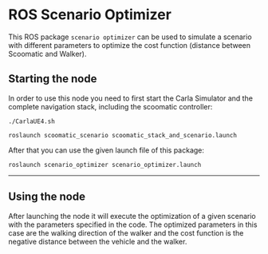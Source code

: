 # ROS Scenario Optimizer

This ROS package `scenario optimizer` can be used to simulate a scenario with different parameters to optimize the cost function (distance between Scoomatic and Walker).

## Starting the node

In order to use this node you need to first start the Carla Simulator and the complete navigation stack, including the scoomatic controller:
```
./CarlaUE4.sh
```
```
roslaunch scoomatic_scenario scoomatic_stack_and_scenario.launch
```

After that you can use the given launch file of this package:
```
roslaunch scenario_optimizer scenario_optimizer.launch
```

---

## Using the node

After launching the node it will execute the optimization of a given scenario with the parameters specified in the code. The optimized parameters in this case are the walking direction of the walker and the cost function is the negative distance between the vehicle and the walker.
